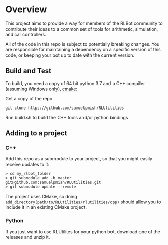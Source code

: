 # Overview

This project aims to provide a way for members of the RLBot community to contribute
their ideas to a common set of tools for arithmetic, simulation, and car controllers.

All of the code in this repo is subject to potentially breaking changes. You are responsible for maintaining a dependency
on a specific version of this code, or keeping your bot up to date with the current version.


## Build and Test

To build, you need a copy of 64 bit python 3.7 and a C++ compiler (assuming Windows only), [cmake](https://cmake.org/download/):

Get a copy of the repo

```
git clone https://github.com/samuelpmish/RLUtilities
```

Run build.sh to build the C++ tools and/or python bindings

## Adding to a project

### C++

Add this repo as a submodule to your project, so that you might easily receive updates to it:

```
> cd my_rlbot_folder
> git submodule add -b master git@github.com:samuelpmish/RLUtilities.git
> git submodule update --remote
```

The project uses CMake, so doing ```add_directory(path/to/RLUtilities/rlutilities/cpp)``` should allow you to
include it in an existing CMake project.

### Python

If you just want to use RLUtilites for your python bot, download one of the releases and unzip it.
